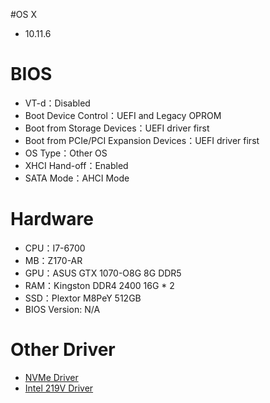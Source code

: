 #OS X
- 10.11.6

# BIOS
- VT-d：Disabled
- Boot Device Control：UEFI and Legacy OPROM
- Boot from Storage Devices：UEFI driver first
- Boot from PCIe/PCI Expansion Devices：UEFI driver first
- OS Type：Other OS
- XHCI Hand-off：Enabled
- SATA Mode：AHCI Mode

# Hardware
- CPU：I7-6700
- MB：Z170-AR
- GPU：ASUS GTX 1070-O8G 8G DDR5
- RAM：Kingston DDR4 2400 16G * 2
- SSD：Plextor M8PeY 512GB
- BIOS Version: N/A

# Other Driver
- [NVMe Driver](http://www.macvidcards.com/uploads/2/7/6/8/27683275/nvme_for_osx.zip)
- [Intel 219V Driver](https://bitbucket.org/RehabMan/os-x-intel-network/downloads/RehabMan-IntelMausiEthernet-v2-2016-0419.zip)
